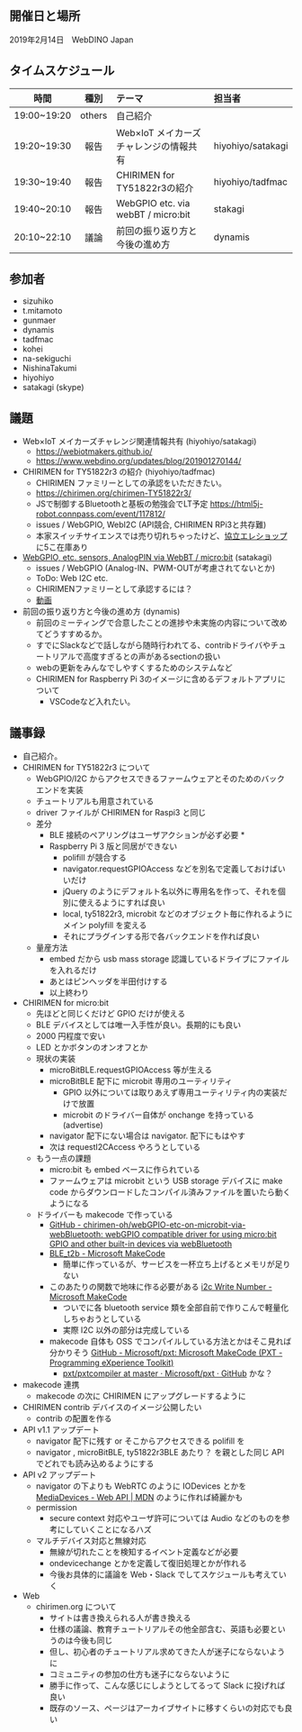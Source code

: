 ## 開催日と場所
2019年2月14日　WebDINO Japan

 ## タイムスケジュール
|時間|種別|テーマ|担当者|
|:----:|:----:|:----|:----|
|19:00~19:20|others|自己紹介||
|19:20~19:30|報告|Web×IoT メイカーズチャレンジの情報共有|hiyohiyo/satakagi|
|19:30~19:40|報告|CHIRIMEN for TY51822r3の紹介|hiyohiyo/tadfmac|
|19:40~20:10|報告|WebGPIO etc. via webBT / micro:bit |stakagi|
|20:10~22:10|議論|前回の振り返り方と今後の進め方|dynamis|

## 参加者
* sizuhiko
* t.mitamoto
* gunmaer
* dynamis
* tadfmac
* kohei
* na-sekiguchi
* NishinaTakumi
* hiyohiyo
* satakagi (skype)

## 議題
- Web×IoT メイカーズチャレンジ関連情報共有 (hiyohiyo/satakagi)
  - https://webiotmakers.github.io/
  - https://www.webdino.org/updates/blog/201901270144/
- CHIRIMEN for TY51822r3 の紹介 (hiyohiyo/tadfmac)
  - CHIRIMEN ファミリーとしての承認をいただきたい。
  - https://chirimen.org/chirimen-TY51822r3/
  - JSで制御するBluetoothと基板の勉強会でLT予定 https://html5j-robot.connpass.com/event/117812/
  - issues / WebGPIO, WebI2C (API競合, CHIRIMEN RPi3と共存難)
  - 本家スイッチサイエンスでは売り切れちゃったけど、[協立エレショップ](http://eleshop.jp/shop/g/gG31311/)に5こ在庫あり
- [WebGPIO, etc. sensors, AnalogPIN via WebBT / micro:bit](http://chirimen.org/webGPIO-etc-on-microbit-via-webBluetooth/) (satakagi)
  - issues / WebGPIO (Analog-IN、PWM-OUTが考慮されてないとか)
  - ToDo: Web I2C etc.
  - CHIRIMENファミリーとして承認するには？
  - [動画](https://chirimen-oh.slack.com/files/U0ABYSU2D/FFXBK8VNU/vid_20190205_103056c.mp4)
- 前回の振り返り方と今後の進め方 (dynamis)
  - 前回のミーティングで合意したことの進捗や未実施の内容について改めてどうすすめるか。
  - すでにSlackなどで話しながら随時行われてる、contribドライバやチュートリアルで高度すぎるとの声があるsectionの扱い
  - webの更新をみんなでしやすくするためのシステムなど
  - CHIRIMEN for Raspberry Pi 3のイメージに含めるデフォルトアプリについて
    - VSCodeなど入れたい。

## 議事録

* 自己紹介。
* CHIRIMEN for TY51822r3 について
  * WebGPIO/I2C からアクセスできるファームウェアとそのためのバックエンドを実装
  * チュートリアルも用意されている
  * driver ファイルが CHIRIMEN for Raspi3 と同じ
  * 差分
    * BLE 接続のペアリングはユーザアクションが必ず必要
      * 
    * Raspberry Pi 3 版と同居ができない
      * polifill が競合する
      * navigator.requestGPIOAccess などを別名で定義しておけばいいだけ
      * jQuery のようにデフォルト名以外に専用名を作って、それを個別に使えるようにすれば良い
      * local, ty51822r3, microbit などのオブジェクト毎に作れるようにメイン polyfill を変える
      * それにプラグインする形で各バックエンドを作れば良い
  * 量産方法
    * embed だから usb mass storage 認識しているドライブにファイルを入れるだけ
    * あとはピンヘッダを半田付けする
    * 以上終わり
* CHIRIMEN for micro:bit
  * 先ほどと同じくだけど GPIO だけが使える
  * BLE デバイスとしては唯一入手性が良い。長期的にも良い
  * 2000 円程度で安い
  * LED とかボタンのオンオフとか
  * 現状の実装
    * microBitBLE.requestGPIOAccess 等が生える
    * microBitBLE 配下に microbit 専用のユーティリティ
      * GPIO 以外については取りあえず専用ユーティリティ内の実装だけで放置
      * microbit のドライバー自体が onchange を持っている (advertise)
    * navigator 配下にない場合は navigator. 配下にもはやす
    * 次は requestI2CAccess やろうとしている
  * もう一点の課題
    * micro:bit も embed ベースに作られている
    * ファームウェアは microbit という USB storage デバイスに make code からダウンロードしたコンパイル済みファイルを置いたら動くようになる
  * ドライバーも makecode で作っている
    * [GitHub - chirimen-oh/webGPIO-etc-on-microbit-via-webBluetooth: webGPIO compatible driver for using micro:bit GPIO and other built-in devices via webBluetooth](https://github.com/chirimen-oh/webGPIO-etc-on-microbit-via-webBluetooth)
    * [BLE_t2b - Microsoft MakeCode](https://makecode.microbit.org/73833-86181-26357-25479)
      * 簡単に作っているが、サービスを一杯立ち上げるとメモリが足りない
    * このあたりの関数で地味に作る必要がある [i2c Write Number - Microsoft MakeCode](https://makecode.microbit.org/reference/pins/i2c-write-number) 
      * ついでに各 bluetooth service 類を全部自前で作りこんで軽量化しちゃおうとしている
      * 実際 I2C 以外の部分は完成している
    * makecode 自体も OSS でコンパイルしている方法とかはそこ見れば分かりそう [GitHub - Microsoft/pxt: Microsoft MakeCode (PXT - Programming eXperience Toolkit)](https://github.com/Microsoft/pxt)
      * [pxt/pxtcompiler at master · Microsoft/pxt · GitHub](https://github.com/Microsoft/pxt/tree/master/pxtcompiler) かな？
* makecode 連携
  * makecode の次に CHIRIMEN にアップグレードするように
* CHIRIMEN contrib デバイスのイメージ公開したい
  * contrib の配置を作る
* API v1.1 アップデート
  * navigator 配下に残す or そこからアクセスできる polifill を
  * navigator , microBitBLE, ty51822r3BLE あたり？ を親とした同じ API でどれでも読み込めるようにする
* API v2 アップデート
  * navigator の下よりも WebRTC のように IODevices とかを [MediaDevices - Web API \| MDN](https://developer.mozilla.org/ja/docs/Web/API/MediaDevices) のように作れば綺麗かも
  * permission
    * secure context 対応やユーザ許可については Audio などのものを参考にしていくことになるハズ
  * マルチデバイス対応と無線対応
    * 無線が切れたことを検知するイベント定義などが必要
    * ondevicechange とかを定義して復旧処理とかが作れる
    * 今後お具体的に議論を Web・Slack でしてスケジュールも考えていく
* Web
  * chirimen.org について
    * サイトは書き換えられる人が書き換える
    * 仕様の議論、教育チュートリアルその他全部含む、英語も必要というのは今後も同じ
    * 但し、初心者のチュートリアル求めてきた人が迷子にならないように
    * コミュニティの参加の仕方も迷子にならないように
    * 勝手に作って、こんな感じにしようとしてるって Slack に投げれば良い
    * 既存のソース、ページはアーカイブサイトに移すくらいの対応でも良い

